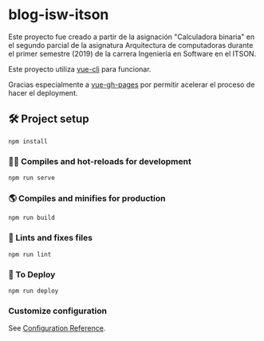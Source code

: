 # blog-isw-itson

Este proyecto fue creado a partir de la asignación "Calculadora binaria" en el segundo parcial de la asignatura Arquitectura de computadoras durante el primer semestre (2019) de la carrera Ingeniería en Software en el ITSON.

Este proyecto utiliza [vue-cli](https://github.com/vuejs/vue-cli) para funcionar.

Gracias especialmente a [vue-gh-pages](https://github.com/KieferSivitz/vue-gh-pages) por permitir acelerar el proceso de hacer el deployment.

## 🛠️ Project setup

```
npm install
```

### 👨‍💻️ Compiles and hot-reloads for development

```
npm run serve
```

### 🌎 Compiles and minifies for production

```
npm run build
```

### 🔧 Lints and fixes files

```
npm run lint
```

### 🚀 To Deploy

```
npm run deploy
```

### Customize configuration

See [Configuration Reference](https://cli.vuejs.org/config/).
